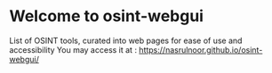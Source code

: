 # Welcome to osint-webgui
List of OSINT tools, curated into web pages for ease of use and accessibility
You may access it at : https://nasrulnoor.github.io/osint-webgui/ 
